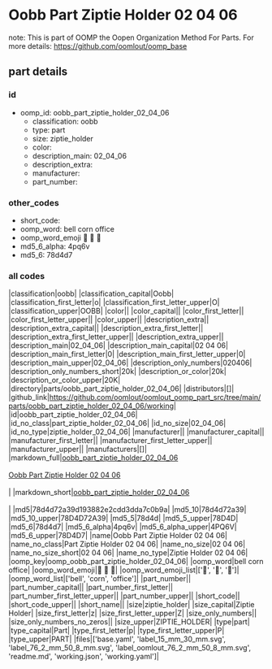 # Oobb Part Ziptie Holder 02 04 06  

note: This is part of OOMP the Oopen Organization Method For Parts. For more details: https://github.com/oomlout/oomp_base

##  part details





### id
* oomp_id: oobb_part_ziptie_holder_02_04_06
  * classification: oobb
  * type: part
  * size: ziptie_holder
  * color: 
  * description_main: 02_04_06
  * description_extra: 
  * manufacturer: 
  * part_number: 

### other_codes
* short_code: 
* oomp_word: bell corn office
* oomp_word_emoji :bell: :corn: :office:
* md5_6_alpha: 4pq6v
* md5_6: 78d4d7

### all codes 
|classification|oobb|
|classification_capital|Oobb|
|classification_first_letter|o|
|classification_first_letter_upper|O|
|classification_upper|OOBB|
|color||
|color_capital||
|color_first_letter||
|color_first_letter_upper||
|color_upper||
|description_extra||
|description_extra_capital||
|description_extra_first_letter||
|description_extra_first_letter_upper||
|description_extra_upper||
|description_main|02_04_06|
|description_main_capital|02 04 06|
|description_main_first_letter|0|
|description_main_first_letter_upper|0|
|description_main_upper|02_04_06|
|description_only_numbers|020406|
|description_only_numbers_short|20k|
|description_or_color|20k|
|description_or_color_upper|20K|
|directory|parts/oobb_part_ziptie_holder_02_04_06|
|distributors|[]|
|github_link|https://github.com/oomlout/oomlout_oomp_part_src/tree/main/parts/oobb_part_ziptie_holder_02_04_06/working|
|id|oobb_part_ziptie_holder_02_04_06|
|id_no_class|part_ziptie_holder_02_04_06|
|id_no_size|02_04_06|
|id_no_type|ziptie_holder_02_04_06|
|manufacturer||
|manufacturer_capital||
|manufacturer_first_letter||
|manufacturer_first_letter_upper||
|manufacturer_upper||
|manufacturers|[]|
|markdown_full|[oobb_part_ziptie_holder_02_04_06](https://github.com/oomlout/oomlout_oomp_part_src/tree/main/parts/oobb_part_ziptie_holder_02_04_06/working)<br>[](https://github.com/oomlout/oomlout_oomp_part_src/tree/main/parts/oobb_part_ziptie_holder_02_04_06/working)<br>[Oobb Part Ziptie Holder 02 04 06](https://github.com/oomlout/oomlout_oomp_part_src/tree/main/parts/oobb_part_ziptie_holder_02_04_06/working)<br><br>|
|markdown_short|[oobb_part_ziptie_holder_02_04_06](https://github.com/oomlout/oomlout_oomp_part_src/tree/main/parts/oobb_part_ziptie_holder_02_04_06/working)<br><br>|
|md5|78d4d72a39d193882e2cdd3dda7c0b9a|
|md5_10|78d4d72a39|
|md5_10_upper|78D4D72A39|
|md5_5|78d4d|
|md5_5_upper|78D4D|
|md5_6|78d4d7|
|md5_6_alpha|4pq6v|
|md5_6_alpha_upper|4PQ6V|
|md5_6_upper|78D4D7|
|name|Oobb Part Ziptie Holder 02 04 06|
|name_no_class|Part Ziptie Holder 02 04 06|
|name_no_size|02 04 06|
|name_no_size_short|02 04 06|
|name_no_type|Ziptie Holder 02 04 06|
|oomp_key|oomp_oobb_part_ziptie_holder_02_04_06|
|oomp_word|bell corn office|
|oomp_word_emoji|:bell: :corn: :office:|
|oomp_word_emoji_list|[':bell:', ':corn:', ':office:']|
|oomp_word_list|['bell', 'corn', 'office']|
|part_number||
|part_number_capital||
|part_number_first_letter||
|part_number_first_letter_upper||
|part_number_upper||
|short_code||
|short_code_upper||
|short_name||
|size|ziptie_holder|
|size_capital|Ziptie Holder|
|size_first_letter|z|
|size_first_letter_upper|Z|
|size_only_numbers||
|size_only_numbers_no_zeros||
|size_upper|ZIPTIE_HOLDER|
|type|part|
|type_capital|Part|
|type_first_letter|p|
|type_first_letter_upper|P|
|type_upper|PART|
|files|['base.yaml', 'label_15_mm_30_mm.svg', 'label_76_2_mm_50_8_mm.svg', 'label_oomlout_76_2_mm_50_8_mm.svg', 'readme.md', 'working.json', 'working.yaml']|

